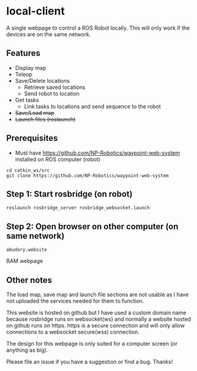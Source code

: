 # local-client

A single webpage to control a ROS Robot locally. This will only work if the devices are on the same network.

## Features

- Display map
- Teleop
- Save/Delete locations
    - Retrieve saved locations
    - Send robot to location
- Get tasks
    - Link tasks to locations and send sequence to the robot
- ~~Save/Load map~~
- ~~Launch files (roslaunch)~~

## Prerequisites
- Must have https://github.com/NP-Robotics/waypoint-web-system installed on ROS computer (robot)
```
cd catkin_ws/src
git clone https://github.com/NP-Robotics/waypoint-web-system
```

## Step 1: Start rosbridge (on robot)

```
roslaunch rosbridge_server rosbridge_websocket.launch
```

## Step 2: Open browser on other computer (on same network)

```
abudory.website
```
BAM webpage


## Other notes
The load map, save map and launch file sections are not usable as I have not uploaded the services needed for them to function.

This website is hosted on github but I have used a custom domain name because rosbridge runs on websocket(ws) and normally a website hosted on github runs on https. https is a secure connection and will only allow connections to a websocket secure(wss) connection.

The design for this webpage is only suited for a computer screen (or anything as big).

Please file an issue if you have a suggestion or find a bug. Thanks!
